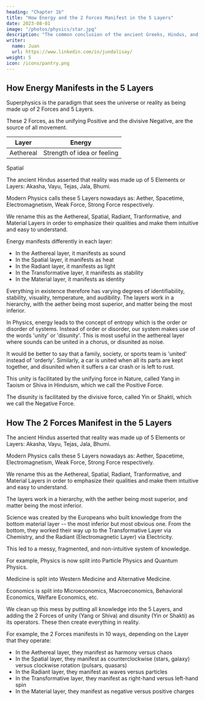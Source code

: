 ```yaml
---
heading: "Chapter 1b"
title: "How Energy and the 2 Forces Manifest in the 5 Layers"
date: 2023-08-01
image: "/photos/physics/star.jpg"
description: "The common conclusion of the ancient Greeks, Hindus, and Chinese"
writer:
  name: Juan
  url: https://www.linkedin.com/in/jundalisay/
weight: 5
icon: /icons/pantry.png
---
```



## How Energy Manifests in the 5 Layers

Superphysics is the paradigm that sees the universe or reality as being made up of 2 Forces and 5 Layers. 

These 2 Forces, as the unifying Positive and the divisive Negative, are the source of all movement. 

Layer | Energy
--- | ---
Aethereal | Strength of idea or feeling
Spatial   

The ancient Hindus asserted that reality was made up of 5 Elements or Layers: Akasha, Vayu, Tejas, Jala, Bhumi.

Modern Physics calls these 5 Layers nowadays as: Aether, Spacetime, Electromagnetism, Weak Force, Strong Force respectively. 

We rename this as the Aethereal, Spatial, Radiant, Tranformative, and Material Layers in order to emphasize their qualities and make them intuitive and easy to understand. 

Energy manifests differently in each layer:
- In the Aethereal layer, it manifests as sound
- In the Spatial layer, it manifests as heat
- In the Radiant layer, it manifests as light
- In the Transformative layer, it manifests as stability 
- In the Material layer, it manifests as identity

Everything in existence therefore has varying degrees of identifiability, stability, visuality, temperature, and audibility. The layers work in a hierarchy, with the aether being most superior, and matter being the most inferior. 

In Physics, energy leads to the concept of entropy which is the order or disorder of systems. Instead of order or disorder, our system makes use of the words 'unity' or 'disunity'. This is most useful in the aethereal layer where sounds can be united in a chorus, or disunited as noise. 

It would be better to say that a family, society, or sports team is 'united' instead of 'orderly'. Similarly, a car is united when all its parts are kept together, and disunited when it suffers a car crash or is left to rust. 

This unity is facilitated by the unifying force in Nature, called Yang in Taoism or Shiva in Hinduism, which we call the Positive Force.   

The disunity is facilitated by the divisive force, called Yin or Shakti, which we call the Negative Force.   



## How The 2 Forces Manifest in the 5 Layers

The ancient Hindus asserted that reality was made up of 5 Elements or Layers: Akasha, Vayu, Tejas, Jala, Bhumi.

Modern Physics calls these 5 Layers nowadays as: Aether, Spacetime, Electromagnetism, Weak Force, Strong Force respectively. 

We rename this as the Aethereal, Spatial, Radiant, Tranformative, and Material Layers in order to emphasize their qualities and make them intuitive and easy to understand.

The layers work in a hierarchy, with the aether being most superior, and matter being the most inferior. 

Science was created by the Europeans who built knowledge from the bottom material layer -- the most inferior but most obvious one. From the bottom, they worked their way up to the Transformative Layer via Chemistry, and the Radiant (Electromagnetic Layer) via Electricity.

This led to a messy, fragmented, and non-intuitive system of knowledge. 

For example, Physics is now split into Particle Physics and Quantum Physics. 

Medicine is split into Western Medicine and Alternative Medicine. 

Economics is split into Microeconomics, Macroeconomics, Behavioral Economics, Welfare Economics, etc. 

We clean up this mess by putting all knowledge into the 5 Layers, and adding the 2 Forces of unity (Yang or Shiva) and disunity (Yin or Shakti) as its operators. These then create everything in reality.

For example, the 2 Forces manifests in 10 ways, depending on the Layer that they operate:
- In the Aethereal layer, they manifest as harmony versus chaos
- In the Spatial layer, they manifest as counterclockwise (stars, galaxy) versus clockwise rotation (pulsars, quasars) 
- In the Radiant layer, they manifest as waves versus particles
- In the Transformative layer, they manifest as right-hand versus left-hand spin
- In the Material layer, they manifest as negative versus positive charges
